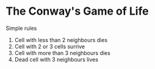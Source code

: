 # The Conway's Game of Life

Simple rules 
1. Cell with less than 2 neighbours dies
2. Cell with 2 or 3 cells surrive
3. Cell with more than 3 neighbours dies
4. Dead cell with 3 neighbours lives